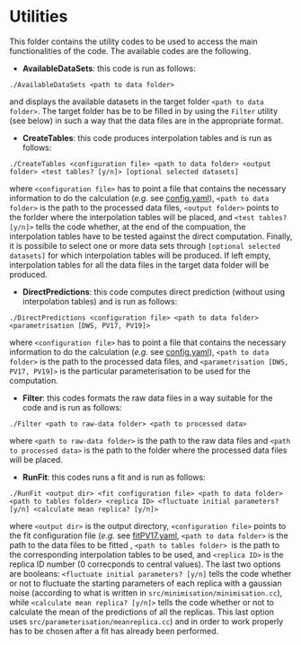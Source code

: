 # Utilities

This folder contains the utility codes to be used to access the main functionalities of the code. The available codes are
the following.

- **AvailableDataSets**: this code is run as follows:
```Shell
./AvailableDataSets <path to data folder>
```
and displays the available datasets in the target folder ```<path to data folder>```. The target folder has be to be filled in by using the ```Filter``` utility (see below) in such a way that the data files are in the appropriate format.


- **CreateTables**: this code produces interpolation tables and is run as follows:
```Shell
./CreateTables <configuration file> <path to data folder> <output folder> <test tables? [y/n]> [optional selected datasets]
```
where ```<configuration file>``` has to point a file that contains the necessary information to do the calculation (*e.g.* see [config.yaml](../cards/config.yaml)), ```<path to data folder>``` is the path to the processed data files, ```<output folder>``` points to the forlder where the interpolation tables will be placed, and ```<test tables? [y/n]>``` tells the code whether, at the end of the compuation, the interpolation tables have to be tested against the direct computation. Finally, it is possibile to select one or more data sets through ```[optional selected datasets]``` for which interpolation tables will be produced. If left empty, interpolation tables for all the data files in the target data folder will be produced.

- **DirectPredictions**: this code computes direct prediction (without using interpolation tables) and is run as follows:
```Shell
./DirectPredictions <configuration file> <path to data folder> <parametrisation [DWS, PV17, PV19]>
```
where ```<configuration file>``` has to point a file that contains the necessary information to do the calculation (*e.g.* see [config.yaml](../cards/config.yaml)), ```<path to data folder>``` is the path to the processed data files, and ```<parametrisation [DWS, PV17, PV19]>``` is the particular parameterisation to be used for the computation.

- **Filter**: this codes formats the raw data files in a way suitable for the code and is run as follows:
```Shell
./Filter <path to raw-data folder> <path to processed data>
```
where ```<path to raw-data folder>``` is the path to the raw data files and ```<path to processed data>``` is the path to the folder where the processed data files will be placed.

- **RunFit**: this codes runs a fit and is run as follows:
```Shell
./RunFit <output dir> <fit configuration file> <path to data folder> <path to tables folder> <replica ID> <fluctuate initial parameters? [y/n] <calculate mean replica? [y/n]>
```
where ```<output dir>``` is the output directory, ```<configuration file>``` points to the fit configuration file (*e.g.* see [fitPV17.yaml](../cards/fitPV17.yaml), ```<path to data folder>``` is the path to the data files to be fitted , ```<path to tables folder> ```is the path to the corresponding interpolation tables to be used, and ```<replica ID>``` is the replica ID number (0 correcponds to central values). The last two options are booleans: ```<fluctuate initial parameters? [y/n]``` tells the code whether or not to fluctuate the starting parameters of each replica with a gaussian noise (according to what is written in ```src/minimisation/minimisation.cc```), while ```<calculate mean replica? [y/n]>``` tells the code whether or not to calculate the mean of the predictions of all the replicas. This last option uses ```src/parameterisation/meanreplica.cc```) and in order to work properly has to be chosen after a fit has already been performed.
